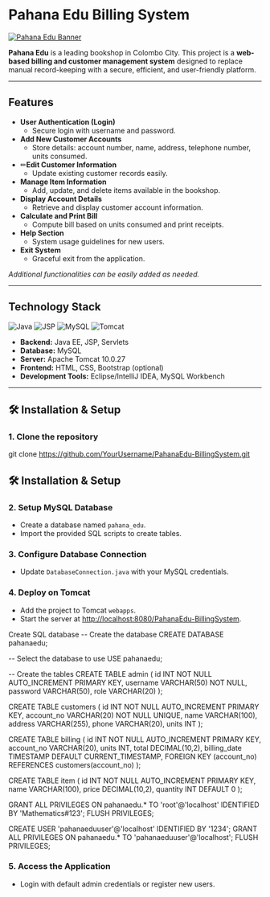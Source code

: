 # Pahana Edu Billing System

[![Pahana Edu Banner](https://via.placeholder.com/1200x300?text=▶+Watch+Pahana+Edu+Demo)](https://res.cloudinary.com/dwf8ifbzs/video/upload/v1755611501/PahanaEdu_Demonstration_Video_oyqput.mp4)

**Pahana Edu** is a leading bookshop in Colombo City. This project is a **web-based billing and customer management system** designed to replace manual record-keeping with a secure, efficient, and user-friendly platform.

---

##  Features

- **User Authentication (Login)**
  - Secure login with username and password.
- **Add New Customer Accounts**
  - Store details: account number, name, address, telephone number, units consumed.
- ✏**Edit Customer Information**
  - Update existing customer records easily.
- **Manage Item Information**
  - Add, update, and delete items available in the bookshop.
- **Display Account Details**
  - Retrieve and display customer account information.
- **Calculate and Print Bill**
  - Compute bill based on units consumed and print receipts.
- **Help Section**
  - System usage guidelines for new users.
- **Exit System**
  - Graceful exit from the application.

*Additional functionalities can be easily added as needed.*

---

## Technology Stack

![Java](https://img.shields.io/badge/Java-ED8B00?style=for-the-badge&logo=java&logoColor=white)
![JSP](https://img.shields.io/badge/JSP-FF0000?style=for-the-badge&logo=apachetomcat&logoColor=white)
![MySQL](https://img.shields.io/badge/MySQL-4479A1?style=for-the-badge&logo=mysql&logoColor=white)
![Tomcat](https://img.shields.io/badge/Tomcat-F8DC75?style=for-the-badge&logo=apachetomcat&logoColor=black)

- **Backend:** Java EE, JSP, Servlets  
- **Database:** MySQL  
- **Server:** Apache Tomcat 10.0.27  
- **Frontend:** HTML, CSS, Bootstrap (optional)  
- **Development Tools:** Eclipse/IntelliJ IDEA, MySQL Workbench  

---

## 🛠 Installation & Setup

### 1. Clone the repository

git clone https://github.com/YourUsername/PahanaEdu-BillingSystem.git

## 🛠 Installation & Setup

### 2. Setup MySQL Database
- Create a database named `pahana_edu`.
- Import the provided SQL scripts to create tables.

### 3. Configure Database Connection
- Update `DatabaseConnection.java` with your MySQL credentials.

### 4. Deploy on Tomcat
- Add the project to Tomcat `webapps`.
- Start the server at [http://localhost:8080/PahanaEdu-BillingSystem](http://localhost:8080/PahanaEdu-BillingSystem).


Create SQL database
-- Create the database
CREATE DATABASE pahanaedu;

-- Select the database to use
USE pahanaedu;

-- Create the tables
CREATE TABLE admin (
    id INT NOT NULL AUTO_INCREMENT PRIMARY KEY,
    username VARCHAR(50) NOT NULL,
    password VARCHAR(50),
    role VARCHAR(20)
);

CREATE TABLE customers (
    id INT NOT NULL AUTO_INCREMENT PRIMARY KEY,
    account_no VARCHAR(20) NOT NULL UNIQUE,
    name VARCHAR(100),
    address VARCHAR(255),
    phone VARCHAR(20),
    units INT
);

CREATE TABLE billing (
    id INT NOT NULL AUTO_INCREMENT PRIMARY KEY,
    account_no VARCHAR(20),
    units INT,
    total DECIMAL(10,2),
    billing_date TIMESTAMP DEFAULT CURRENT_TIMESTAMP,
    FOREIGN KEY (account_no) REFERENCES customers(account_no)
);

CREATE TABLE item (
    id INT NOT NULL AUTO_INCREMENT PRIMARY KEY,
    name VARCHAR(100),
    price DECIMAL(10,2),
    quantity INT DEFAULT 0
);

GRANT ALL PRIVILEGES ON pahanaedu.* TO 'root'@'localhost' IDENTIFIED BY 'Mathematics#123';
FLUSH PRIVILEGES;



CREATE USER 'pahanaeduuser'@'localhost' IDENTIFIED BY '1234';
GRANT ALL PRIVILEGES ON pahanaedu.* TO 'pahanaeduuser'@'localhost';
FLUSH PRIVILEGES;

### 5. Access the Application
- Login with default admin credentials or register new users.

